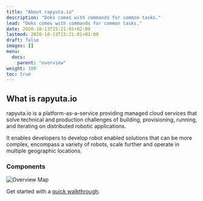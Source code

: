 ```yaml
---
title: "About rapyuta.io"
description: "Doks comes with commands for common tasks."
lead: "Doks comes with commands for common tasks."
date: 2020-10-13T15:21:01+02:00
lastmod: 2020-10-13T15:21:01+02:00
draft: false
images: []
menu: 
  docs:
    parent: "overview"
weight: 100
toc: true
---
```


## What is rapyuta.io
rapyuta.io is a platform-as-a-service providing managed cloud services
that solve technical and production challenges of building, provisioning,
running, and iterating on distributed robotic applications.

It enables developers to develop robot enabled solutions that can be more
complex, encompass a variety of robots, scale further and operate in
multiple geographic locations.

### Components
![Overview Map](/images/chapters/understand-rio/rr_io_overview_chart.png?class=shadow,border&width=60pc)

Get started with a [quick walkthrough](/quick-walkthrough/). 